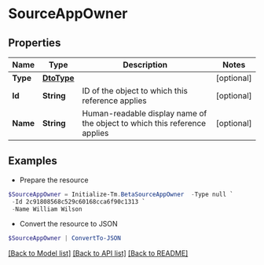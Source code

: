 # SourceAppOwner
## Properties

Name | Type | Description | Notes
------------ | ------------- | ------------- | -------------
**Type** | [**DtoType**](DtoType.md) |  | [optional] 
**Id** | **String** | ID of the object to which this reference applies | [optional] 
**Name** | **String** | Human-readable display name of the object to which this reference applies | [optional] 

## Examples

- Prepare the resource
```powershell
$SourceAppOwner = Initialize-Tm.BetaSourceAppOwner  -Type null `
 -Id 2c91808568c529c60168cca6f90c1313 `
 -Name William Wilson
```

- Convert the resource to JSON
```powershell
$SourceAppOwner | ConvertTo-JSON
```

[[Back to Model list]](../README.md#documentation-for-models) [[Back to API list]](../README.md#documentation-for-api-endpoints) [[Back to README]](../README.md)

